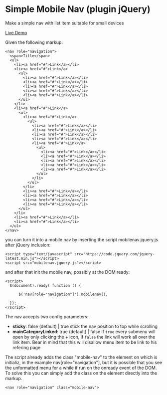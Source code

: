 # Simple Mobile Nav (plugin jQuery)
Make a simple nav with list item suitable for small devices

[Live Demo](https://lorenaramonda.github.io/simple-mobile-nav/)

Given the following markup:

```
<nav role="navigation">
  <span>Title</span>
  <ul>
    <li><a href="#">Link</a></li>
    <li><a href="#">Link</a>
      <ul>
        <li><a href="#">Link</a></li>
        <li><a href="#">Link</a></li>
        <li><a href="#">Link</a></li>
        <li><a href="#">Link</a></li>
        <li><a href="#">Link</a></li>
      </ul>
    </li>
    <li><a href="#">Link</a>
      <ul>
        <li><a href="#">Link</a>
          <ul>
            <li><a href="#">Link</a></li>
            <li><a href="#">Link</a></li>
            <li><a href="#">Link</a></li>
            <li><a href="#">Link</a></li>
            <li><a href="#">Link</a>
              <ul>
                <li><a href="#">Link</a></li>
                <li><a href="#">Link</a></li>
                <li><a href="#">Link</a></li>
                <li><a href="#">Link</a></li>
                <li><a href="#">Link</a></li>
              </ul>
            </li>
          </ul>
        </li>
        <li><a href="#">Link</a></li>
        <li><a href="#">Link</a></li>
        <li><a href="#">Link</a></li>
        <li><a href="#">Link</a></li>
      </ul>
    </li>
    <li><a href="#">Link</a></li>
    <li><a href="#">Link</a></li>
  </ul>
</nav>
```

you can turn it into a mobile nav by inserting the script mobilenav.jquery.js after jQuery inclusion:

```
<script type="text/javascript" src="https://code.jquery.com/jquery-latest.min.js"></script>
<script src="mobilenav.jquery.js"></script>
```

and after that init the mobile nav, possibly at the DOM ready:

```
<script>
  $(document).ready( function () {

      $('nav[role="navigation"]').mobilenav();

  });
</script>
```

The nav accepts two config parameters:

- **sticky**: false (default) | true
stick the nav position to top while scrolling
- **mainCategoryLinked**: true (default) | false
if `true` every submenu will open by only clicking the + icon, if `false` the link will work all over the link item. Bear in mind that this will disallow menu item to be link to his refering page

The script already adds the class "mobile-nav" to the element on which is initializ, in the example nav[role="navigation"], but it is possible that you see the unformatted menu for a while if run on the onready event of the DOM. To solve this you can simply add the class on the element directly into the markup.

```
<nav role="navigation" class="mobile-nav">
```
